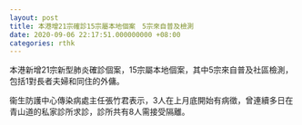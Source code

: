 ```yaml
---
layout: post
title: 本港增21宗確診15宗屬本地個案　5宗來自普及檢測
date: 2020-09-06 22:17:51.000000000 +08:00
categories: rthk
---
```


本港新增21宗新型肺炎確診個案，15宗屬本地個案，其中5宗來自普及社區檢測，包括1對長者夫婦和同住的外傭。

衞生防護中心傳染病處主任張竹君表示，3人在上月底開始有病徵，曾連續多日在青山道的私家診所求診，診所共有8人需接受隔離。
